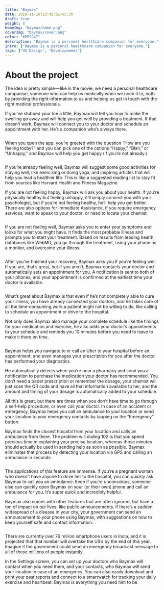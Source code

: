 ```yaml
---
title: "Baymax"
date: 2018-11-10T13:42:01+05:30
draft: true
weight: 8
homeImg: "baymax/home.png"
coverImg: "baymax/cover.png"
color: "#DE9947"
description: "Baymax is a personal healthcare companion for everyone."
intro: ["Baymax is a personal healthcare companion for everyone."]
tags: ["UX Design", "Developement"]
---
```


# About the project

The idea is pretty simple — like in the movie, we need a personal healthcare companion, someone who can help us medically when we need it to, both by providing the right information to us and helping us get in touch with the right medical professionals.

If you’ve stubbed your toe a little, Baymax will tell you how to make the swelling go away and will help you get well by providing a treatment. If that doesn’t work, Baymax will connect you to your doctor and schedule an appointment with her. He’s a companion who’s always there.

<div class="centered image-container">
    <div class="row">
        <div class="img-col col-xs-12 col-md-12">
            <img src="/img/baymax/1.png" alt="">
        </div>
    </div>
</div>

When you open the app, you’re greeted with the question “How are you feeling today?” and you can pick one of the options “Happy,” “Blah,” or “Unhappy,” and Baymax will help you get happy (if you‘re not already.)

<div class="centered image-container large">
    <div class="row">
        <div class="img-col col-xs-12 col-md-12">
            <img src="/img/baymax/2.png" alt="">
        </div>
    </div>
</div>

If you’re already feeling well, Baymax will suggest some good activities for staying well, like exercising or doing yoga, and inspiring articles that will help you lead a healthier life. This is like a suggested reading list to stay fit from sources like Harvard Health and Fitness Magazine.

If you are not feeling happy, Baymax will ask you about your health. If you’re physically healthy but feeling unhappy, it’ll simply connect you with your psychologist, but if you’re not feeling healthy, he’ll help you get better. There are also options for Immediate Assistance, if you require emergency services, want to speak to your doctor, or need to locate your chemist.

<div class="centered image-container large">
    <div class="row">
        <div class="img-col col-xs-12 col-md-12">
            <img src="/img/baymax/3.png" alt="">
        </div>
    </div>
</div>

If you are not feeling well, Baymax asks you to enter your symptoms and looks for what you might have. It finds the most probable illness and prompts you to start your treatment. Based on results from leading health databases like WebMD, you go through the treatment, using your phone as a monitor, and overcome your illness.

<div class="centered image-container large">
    <div class="row">
        <div class="img-col col-xs-12 col-md-12">
            <img src="/img/baymax/4.png" alt="">
        </div>
    </div>
</div>

After you’ve finished your recovery, Baymax asks you if you’re feeling well. If you are, that’s great, but if you aren’t, Baymax contacts your doctor and automatically sets an appointment for you. A notification is sent to both of your phones, and your appointment is confirmed at the earliest time your doctor is available.

<div class="centered image-container large">
    <div class="row">
        <div class="img-col col-xs-12 col-md-12">
            <img src="/img/baymax/5.png" alt="">
        </div>
    </div>
</div>

What’s great about Baymax is that even if he’s not completely able to cure your illness, you have already connected your doctors, and he takes care of all the time-consuming work a patient might not be willing to do, like calling to schedule an appointment or drive to the hospital.

Not only does Baymax also manage your complete schedule like the timings for your medication and exercise, he also adds your doctor’s appointments to your schedule and reminds you 10 minutes before you need to leave to make it there on time.

<div class="centered image-container large">
    <div class="row">
        <div class="img-col col-xs-12 col-md-12">
            <img src="/img/baymax/6.png" alt="">
        </div>
    </div>
</div>

Baymax helps you navigate to or call an Uber to your hospital before an appointment, and even manages your prescription for you after the doctor has performed your diagnostics.

He automatically detects when you’re near a pharmacy and send you a notification to purchase the medication your doctor has recommended. You don’t need a paper prescription or remember the dosage, your chemist will just scan the QR code and have all that information available to her, and the amount and timing of your dosage is automatically added to your schedule.

All this is great, but there are times when you don’t have time to go through a self-help procedure, or even call your doctor. In case of an accident or emergency, Baymax helps you call an ambulance to your location or send your location to your emergency contacts by tapping on the “Emergency” button.

Baymax finds the closest hospital from your location and calls an ambulance from there. The problem will dialing 102 is that you spend precious time in explaining your precise location, whereas those minutes should actually be used in sending help as soon as possible. Baymax eliminates that process by detecting your location via GPS and calling an ambulance in seconds.

<div class="centered image-container large">
    <div class="row">
        <div class="img-col col-xs-12 col-md-12">
            <img src="/img/baymax/7.png" alt="">
        </div>
    </div>
</div>

The applications of this feature are immense. If you’re a pregnant woman who doesn’t have anyone to drive her to the hospital, you can quickly ask Baymax to call you an ambulance. Even if you’re unconscious, someone else can quickly open Baymax on your (or their own) phone and call an ambulance for you. It’s super quick and incredibly helpful.

Baymax also comes with other features that are often ignored, but have a ton of impact on our lives, like public announcements. If there’s a sudden widespread of a disease in your city, your government can send an announcement to your phone using Baymax, with suggestions on how to keep yourself safe and contact information.

<div class="centered image-container large">
    <div class="row">
        <div class="img-col col-xs-12 col-md-12">
            <img src="/img/baymax/8.png" alt="">
        </div>
    </div>
</div>

There are currently over 76 million smartphone users in India, and it is projected that that number will overtake the US’s by the end of this year. Imagine if the government could send an emergency broadcast message to all of those millions of people instantly.

In the Settings screen, you can set up your doctors who Baymax will contact when you need them, and your contacts, who Baymax will send your location in case of an emergency. You can also easily download and print your past reports and connect to a smartwatch for tracking your daily exercise and heartbeat. Baymax is everything you need him to be.